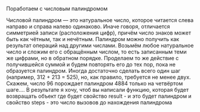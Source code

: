 Поработаем с числовым палиндромом

Числовой палиндром — это натуральное число, которое читается слева направо и справа налево одинаково. Иначе говоря, отличается симметрией записи (расположения цифр), причём число знаков может быть как чётным, так и нечётным.
Палиндром можно получить как результат операций над другими числами. Возьмём любое натуральное число и сложим его с обращённым числом, то есть записанным теми же цифрами, но в обратном порядке. Проделаем то же действие с получившейся суммой и будем повторять его до тех пор, пока не образуется палиндром. Иногда достаточно сделать всего один шаг (например, 312 + 213 = 525), но, как правило, требуется не менее двух. Скажем, число 96 порождает палиндром 4884 только на четвёртом шаге....
В результате я хочу, чтоб вы написали функцию, которая будет возвращать объект где будет свойство result - и это будет палиндром и свойство steps - это число вызовов до нахождения палиндрома
